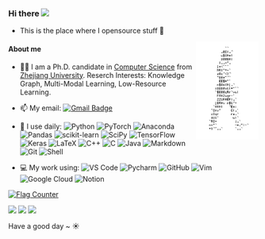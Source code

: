 ### Hi there <a href="https://www.gautamkrishnar.com/"><img src="https://media.giphy.com/media/hvRJCLFzcasrR4ia7z/giphy.gif" width="5%"></a>
- This is the place where I opensource stuff :rofl:

<img align="right" alt="GIF" src="https://github.com/hackerchenzhuo/hackerchenzhuo/blob/main/walk.gif"  width="25%" height="auto" />

#### About me
- 👨‍🎓 I am a Ph.D. candidate in [Computer Science](http://www.en.cs.zju.edu.cn/) from [Zhejiang University](http://www.zju.edu.cn/english). Reserch Interests: Knowledge Graph, Multi-Modal Learning, Low-Resource Learning.  

- 📫 My email: 
  [![Gmail Badge](https://img.shields.io/badge/-zhuo.chen@zju.edu.cn-c14438?style=plastic&logo=Gmail&logoColor=white&link=mailto:zhuo.chen@zju.edu.cn)](mailto:zhuo.chen@zju.edu.cn)

- 🚀 I use daily:
  ![Python](https://img.shields.io/badge/-Python-8fcfd1?style=plastic&logo=Python)
  ![PyTorch](https://img.shields.io/badge/PyTorch-%23EE4C2C.svg?style=plastic&logo=PyTorch&logoColor=white)
  ![Anaconda](https://img.shields.io/badge/Anaconda-%2344A833.svg?style=flat&logo=anaconda&logoColor=white)
  ![Pandas](https://img.shields.io/badge/pandas-%23150458.svg?style=flat&logo=pandas&logoColor=white) 
  ![scikit-learn](https://img.shields.io/badge/scikit--learn-%23F7931E.svg?style=flat&logo=scikit-learn&logoColor=white) 
  ![SciPy](https://img.shields.io/badge/SciPy-%230C55A5.svg?style=flat&logo=scipy&logoColor=%white) 
  ![TensorFlow](https://img.shields.io/badge/TensorFlow-%23FF6F00.svg?style=flat&logo=TensorFlow&logoColor=white)
  ![Keras](https://img.shields.io/badge/Keras-%23D00000.svg?style=flat&logo=Keras&logoColor=white)
  ![LaTeX](https://img.shields.io/badge/latex-%23008080.svg?style=plastic&logo=latex)
  ![C++](https://img.shields.io/badge/-C++-00599C?style=plastic&logo=c%2B%2B)
  ![C](https://img.shields.io/badge/-C-00599C?style=plastic&logo=c)
  ![Java](https://img.shields.io/badge/java-%23ED8B00.svg?style=flat&logo=java&logoColor=white) 
  ![Markdown](https://img.shields.io/badge/markdown-%23000000.svg?style=flat&logo=markdown&logoColor=white)
  ![Git](https://img.shields.io/badge/-Git-black?style=plastic&logo=git)
  ![Shell](https://img.shields.io/badge/-Shell-blasck?style=plastic&logo=Shell)
  

- 💻 My work using:
![VS Code](https://img.shields.io/badge/-VS%20Code-007ACC?style=plastic&logo=visual-studio-code)
![Pycharm](https://img.shields.io/badge/PyCharm-143?style=plastic&logo=pycharm)
![GitHub](https://img.shields.io/badge/-GitHub-181717?style=plastic&logo=github)
![Vim](https://img.shields.io/badge/VIM-%2311AB00.svg?style=plastic&logo=vim&logoColor=white)
![Google Cloud](https://img.shields.io/badge/Google%20Cloud-%234285F4.svg?style=flat&logo=google-cloud&logoColor=white) 
![Notion](https://img.shields.io/badge/Notion-%23000000.svg?style=flat&logo=notion&logoColor=white)
<!--![MongoDB](https://img.shields.io/badge/MongoDB-%234ea94b.svg?style=flat&logo=mongodb&logoColor=white) -->



<!--![Visual Studio](https://img.shields.io/badge/VisualStudio-5C2D91.svg?style=plastic&logo=visual-studio&logoColor=white)-->
<a href="https://info.flagcounter.com/VOlE"><img src="https://s11.flagcounter.com/count2/VOlE/bg_FFFFFF/txt_000000/border_F7F7F7/columns_6/maxflags_12/viewers_3/labels_0/pageviews_0/flags_0/percent_0/" alt="Flag Counter" border="0"></a>



  
![](https://readmestats.999857.xyz/api?username=hackerchenzhuo&theme=tokyonight&show_icons=true)
![](https://github-readme-streak-stats.herokuapp.com/?user=hackerchenzhuo&theme=tokyonight&hide_border=false)
![](https://github-readme-stats.vercel.app/api/top-langs/?username=hackerchenzhuo&theme=tokyonight&hide_border=false&include_all_commits=true&count_private=true&layout=compact)

Have a good day ~ ☀️ 

<!--![](https://img.shields.io/badge/Interest-%F0%9F%8F%80%20%2F%20NBA-blue)-->
